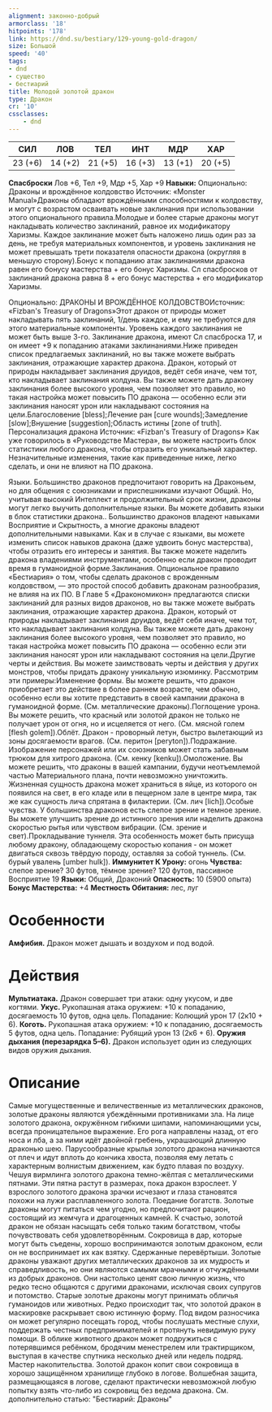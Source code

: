 ```yaml
---
alignment: законно-добрый
armorclass: '18'
hitpoints: '178'
link: https://dnd.su/bestiary/129-young-gold-dragon/
size: Большой
speed: '40'
tags:
- dnd
- существо
- бестиарий
title: Молодой золотой дракон
type: Дракон
cr: '10'
cssclasses:
    - dnd
---
```



| СИЛ | ЛОВ | ТЕЛ | ИНТ | МДР | ХАР |
|---|---|---|---|---|---|
| 23 (+6) | 14 (+2) | 21 (+5) | 16 (+3) | 13 (+1) | 20 (+5) |
**Спасброски** Лов +6, Тел +9, Мдр +5, Хар +9
**Навыки:** Опционально: Драконы и врождённое колдовство
Источник: «Monster Manual»Драконы обладают врождёнными способностями к колдовству, и могут с возрастом осваивать новые заклинания при использовании этого опционального правила.Молодые и более старые драконы могут накладывать количество заклинаний, равное их модификатору Харизмы. Каждое заклинание может быть наложено лишь один раз за день, не требуя материальных компонентов, и уровень заклинания не может превышать трети показателя опасности дракона (округляя в меньшую сторону).Бонус к попаданию атак заклинаниями дракона равен его бонусу мастерства + его бонус Харизмы. Сл спасбросков от заклинаний дракона равна 8 + его бонус мастерства + его модификатор Харизмы.

Опционально: ДРАКОНЫ И ВРОЖДЁННОЕ КОЛДОВСТВОИсточник: «Fizban's Treasury of Dragons»Этот дракон от природы может накладывать пять заклинаний, 1/день каждое, и ему не требуются для этого материальные компоненты. Уровень каждого заклинания не может быть выше 3-го. Заклинание дракона, имеют Сл спасброска 17, и он имеет +9 к попаданию атаками заклинаниями.Ниже приведен список предлагаемых заклинаний, но вы также можете выбрать заклинания, отражающие характер дракона. Дракон, который от природы накладывает заклинания друидов, ведёт себя иначе, чем тот, кто накладывает заклинания колдуна. Вы также можете дать дракону заклинания более высокого уровня, чем позволяет это правило, но такая настройка может повысить ПО дракона — особенно если эти заклинания наносят урон или накладывают состояния на цели.Благословение [bless];Лечение ран [cure wounds];Замедление [slow];Внушение [suggestion];Область истины [zone of truth].
Персонализация дракона
Источник: «Fizban's Treasury of Dragons»
Как уже говорилось в «Руководстве Мастера», вы можете настроить блок статистики любого дракона, чтобы отразить его уникальный характер. Незначительные изменения, такие как приведенные ниже, легко сделать, и они не влияют на ПО дракона.

Языки. Большинство драконов предпочитают говорить на Драконьем, но для общения с союзниками и приспешниками изучают Общий. Но, учитывая высокий Интеллект и продолжительный срок жизни, драконы могут легко выучить дополнительные языки. Вы можете добавить языки в блок статистики дракона.. Большинство драконов владеют навыками Восприятие и Скрытность, а многие драконы владеют дополнительными навыками. Как и в случае с языками, вы можете изменить список навыков дракона (даже удвоить бонус мастерства), чтобы отразить его интересы и занятия. Вы также можете наделить дракона владениями инструментами, особенно если дракон проводит время в гуманоидной форме.Заклинания. Опциональное правило «Бестиария» о том, чтобы сделать драконов с врожденным колдовством, — это простой способ добавить драконам разнообразия, не влияя на их ПО. В Главе 5 «Дракономикон» предлагаются списки заклинаний для разных видов драконов, но вы также можете выбрать заклинания, отражающие характер дракона. Дракон, который от природы накладывает заклинания друидов, ведёт себя иначе, чем тот, кто накладывает заклинания колдуна. Вы также можете дать дракону заклинания более высокого уровня, чем позволяет это правило, но такая настройка может повысить ПО дракона — особенно если эти заклинания наносят урон или накладывают состояния на цели.Другие черты и действия. Вы можете заимствовать черты и действия у других монстров, чтобы придать дракону уникальную изюминку. Рассмотрим эти примеры:Изменение формы. Вы можете решить, что дракон приобретает это действие в более раннем возрасте, чем обычно, особенно если вы хотите представить в своей кампании дракона в гуманоидной форме. (См. металлические драконы).Поглощение урона. Вы можете решить, что красный или золотой дракон не только не получает урон от огня, но и исцеляется от него. (См. мясной голем [flesh golem]).Облёт. Дракон - проворный летун, быстро вылетающий из зоны досягаемости врагов. (См. перитон [peryton]).Подражание. Изображение персонажей или их союзников может стать забавным трюком для хитрого дракона. (См. кенку [kenku]).Омоложение. Вы можете решить, что драконы в вашей кампании, будучи неотъемлемой частью Материального плана, почти невозможно уничтожить. Жизненная сущность дракона может храниться в яйце, из которого он появился на свет, в его кладе или в пещерном зале в центре мира, так же как сущность лича спрятана в филактерии. (См. лич [lich]).Особые чувства. У большинства драконов есть слепое зрение и темное зрение. Вы можете улучшить зрение до истинного зрения или наделить дракона скоростью рытья или чувством вибрации. (См. зрение и свет).Прокладывание туннеля.  Эта особенность может быть присуща любому дракону, обладающему скоростью копания - он может двигаться сквозь твёрдую породу, оставляя за собой туннель. (См. бурый увалень [umber hulk]).
**Иммунитет К Урону:** огонь
**Чувства:** слепое зрение? 30 футов, тёмное зрение? 120 футов, пассивное Восприятие 19
**Языки:** Общий, Драконий
**Опасность:** 10 (5900 опыта)
**Бонус Мастерства:** +4
**Местность Обитания:** лес, луг


# Особенности
**Амфибия.** Дракон может дышать и воздухом и под водой.


# Действия
**Мультиатака.** Дракон совершает три атаки: одну укусом, и две когтями.
**Укус.** Рукопашная атака оружием: +10 к попаданию, досягаемость 10 футов, одна цель. Попадание: Колющий урон 17 (2к10 + 6).
**Коготь.** Рукопашная атака оружием: +10 к попаданию, досягаемость 5 футов, одна цель. Попадание: Рубящий урон 13 (2к6 + 6).
**Оружия дыхания (перезарядка 5–6).** Дракон использует один из следующих видов оружия дыхания.


# Описание
Самые могущественные и величественные из металлических драконов, золотые драконы являются убеждёнными противниками зла. На лице золотого дракона, окружённом гибкими шипами, напоминающими усы, всегда проницательное выражение. Его рога направлены назад, от его носа и лба, а за ними идёт двойной гребень, украшающий длинную драконью шею. Парусообразные крылья золотого дракона начинаются от плеч и идут вплоть до кончика хвоста, позволяя ему летать с характерным волнистым движением, как будто плавая по воздуху. Чешуя вирмлинга золотого дракона темно-жёлтая с металлическими пятнами. Эти пятна растут в размерах, пока дракон взрослеет. У взрослого золотого дракона зрачки исчезают и глаза становятся похожи на лужи расплавленного золота. Поедание богатств. Золотые драконы могут питаться чем угодно, но предпочитают рацион, состоящий из жемчуга и драгоценных камней. К счастью, золотой дракон не обязан насыщать себя только таким богатством, чтобы почувствовать себя удовлетворённым. Сокровища в дар, которые могут быть съедены, хорошо воспринимаются золотым драконом, если он не воспринимает их как взятку. Сдержанные перевёртыши. Золотые драконы уважают других металлических драконов за их мудрость и справедливость, но они являются самыми мрачными и отчуждёнными из добрых драконов. Они настолько ценят свою личную жизнь, что редко тесно общаются с другими драконами, исключая своих супругов и потомство. Старые золотые драконы могут принимать обличья гуманоидов или животных. Редко происходит так, что золотой дракон в маскировке раскрывает свою истинную форму. Под видом разносчика он может регулярно посещать город, чтобы послушать местные слухи, поддержать честных предпринимателей и протянуть невидимую руку помощи. В облике животного дракон может подружиться с потерявшимся ребёнком, бродячим менестрелем или трактирщиком, выступая в качестве спутника несколько дней или недель подряд. Мастер накопительства. Золотой дракон копит свои сокровища в хорошо защищённом хранилище глубоко в логове. Волшебная защита, размещающаяся в логове, сделают практически невозможной любую попытку взять что-либо из сокровищ без ведома дракона. См. дополнительно статью: "Бестиарий: Драконы"